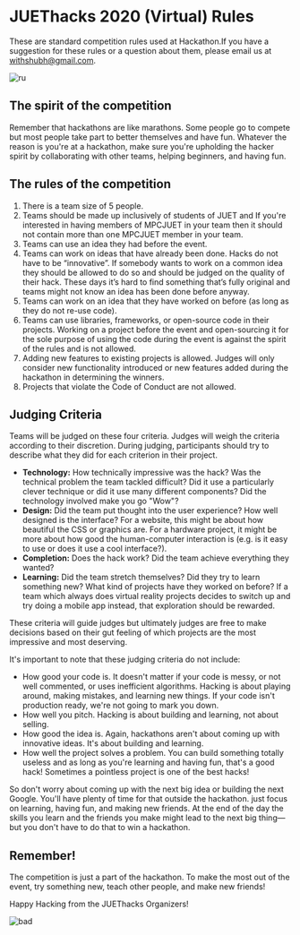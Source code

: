 # JUEThacks 2020 (Virtual) Rules

These are standard competition rules used at Hackathon.If you have a suggestion for these rules or a question about them, please email us at [withshubh@gmail.com](mailto:withshubh@gmail.com).

![ru](https://media.giphy.com/media/3o7aTkjnoAzNaxPes8/giphy.gif)

## The spirit of the competition

Remember that hackathons are like marathons. Some people go to compete but most people take part to better themselves and have fun. Whatever the reason is you're at a hackathon, make sure you're upholding the hacker spirit by collaborating with other teams, helping beginners, and having fun.


## The rules of the competition

1. There is a team size of 5 people. 
2. Teams should be made up inclusively of students of JUET and If you're interested in having members of MPCJUET in your team then it should not contain more than one MPCJUET member in your team.
3. Teams can use an idea they had before the event.
4. Teams can work on ideas that have already been done. Hacks do not have to be “innovative”. If somebody wants to work on a common idea they should be allowed to do so and should be judged on the quality of their hack. These days it’s hard to find something that’s fully original and teams might not know an idea has been done before anyway.
5. Teams can work on an idea that they have worked on before (as long as they do not re-use code).
6. Teams can use libraries, frameworks, or open-source code in their projects. Working on a project before the event and open-sourcing it for the sole purpose of using the code during the event is against the spirit of the rules and is not allowed.
7. Adding new features to existing projects is allowed. Judges will only consider new functionality introduced or new features added during the hackathon in determining the winners.
8. Projects that violate the Code of Conduct are not allowed.


## Judging Criteria

Teams will be judged on these four criteria. Judges will weigh the criteria according to their discretion. During judging, participants should try to describe what they did for each criterion in their project.

- __Technology:__ How technically impressive was the hack? Was the technical problem the team tackled difficult? Did it use a particularly clever technique or did it use many different components? Did the technology involved make you go "Wow"?
- __Design:__ Did the team put thought into the user experience? How well designed is the interface? For a website, this might be about how beautiful the CSS or graphics are. For a hardware project, it might be more about how good the human-computer interaction is (e.g. is it easy to use or does it use a cool interface?).
- __Completion:__ Does the hack work? Did the team achieve everything they wanted?
- __Learning:__ Did the team stretch themselves? Did they try to learn something new? What kind of projects have they worked on before? If a team which always does virtual reality projects decides to switch up and try doing a mobile app instead, that exploration should be rewarded.

These criteria will guide judges but ultimately judges are free to make decisions based on their gut feeling of which projects are the most impressive and most deserving.

It's important to note that these judging criteria do not include:

- How good your code is. It doesn't matter if your code is messy, or not well commented, or uses inefficient algorithms. Hacking is about playing around, making mistakes, and learning new things. If your code isn't production ready, we're not going to mark you down.
- How well you pitch. Hacking is about building and learning, not about selling.
- How good the idea is. Again, hackathons aren't about coming up with innovative ideas. It's about building and learning.
- How well the project solves a problem. You can build something totally useless and as long as you're learning and having fun, that's a good hack! Sometimes a pointless project is one of the best hacks!

So don't worry about coming up with the next big idea or building the next Google. You'll have plenty of time for that outside the hackathon. just focus on learning, having fun, and making new friends. At the end of the day the skills you learn and the friends you make might lead to the next big thing—but you don't have to do that to win a hackathon.


## Remember!

The competition is just a part of the hackathon. To make the most out of the event, try something new, teach other people, and make new friends!

Happy Hacking from the JUEThacks Organizers!

![bad]()
